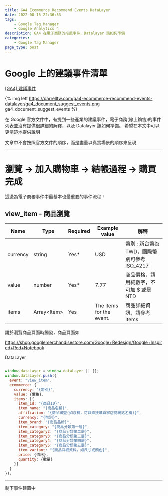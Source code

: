 ```yaml
---
title: GA4 Ecommerce Recommend Events DataLayer
date: 2022-08-15 22:36:53
tags: 
	- Google Tag Manager
	- Google Analytics 4
description: GA4 在電子商務的推薦事件，Datalayer 該如何準備
categories: 
	- Google Tag Manager
page_type: post
---
```


# Google 上的建議事件清單

[[GA4] 建議事件](https://support.google.com/analytics/answer/9267735?hl=zh-Hant)

{% img left	https://darrelltw.com/ga4-ecommerce-recommend-events-datalayer/ga4_document_suggest_events.png ga4_document_suggest_events %}

在 Google 官方文件中，有提到一些產業的建議事件，電子商務(線上銷售)的事件列表並沒有提供很詳細的解釋，以及 Datalayer 該如何準備。
希望在本文中可以更清楚地提供說明

文章中不會按照官方文件的順序，而是盡量以真實場景的順序來呈現

---

# 瀏覽 -> 加入購物車 -> 結帳過程 -> 購買完成

這邊為電子商務事件中最基本也最重要的事件流程 !

## view_item - 商品瀏覽

| **Name** | **Type** | **Required** | **Example value** | **解釋** | 
|---|---|---|---|---|
| currency | string | Yes\* | USD | 幣別 : 新台幣為TWD，國際幣別可參考 [ISO_4217](https://en.wikipedia.org/wiki/ISO_4217#Active_codes) |
| value | number | Yes\* | 7\.77 | 商品價格，請用純數字，不可加 $ 或是 NTD |
| items | Array&lt;Item&gt; | Yes | The items for the event\. | 商品詳細資訊，請參考 Items |

請於瀏覽商品頁面時觸發，商品頁面如

https://shop.googlemerchandisestore.com/Google+Redesign/Google+Inspired+Red+Notebook

DataLayer

```javascript

window.dataLayer = window.dataLayer || [];
window.dataLayer.push({
  event: "view_item",
  ecommerce: {
    currency: "{幣別}",
    value: {價格},
    items: [{
      item_id: "{商品ID}",
      item_name: "{商品名稱}",
      affiliation: "{商品聯盟(如沒有，可以直接填自家店商網站名稱)}",
      currency: "{幣別}",
      item_brand: "{商品品牌}",
      item_category: "{商品分類第一層}",
      item_category2: "{商品分類第二層}",
      item_category3: "{商品分類第三層}",
      item_category4: "{商品分類第四層}",
      item_category5: "{商品分類第五層}",
      item_variant: "{商品詳細資料，如尺寸或顏色}",
      price: {價格},
      quantity: {數量}
    }]
  }
});

```

---

剩下事件建置中
